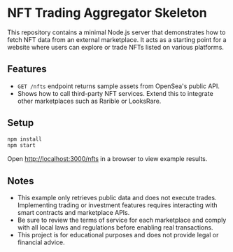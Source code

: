 # NFT Trading Aggregator Skeleton

This repository contains a minimal Node.js server that demonstrates how to fetch NFT data from an external marketplace. It acts as a starting point for a website where users can explore or trade NFTs listed on various platforms.

## Features

- `GET /nfts` endpoint returns sample assets from OpenSea's public API.
- Shows how to call third-party NFT services. Extend this to integrate other marketplaces such as Rarible or LooksRare.

## Setup

```bash
npm install
npm start
```

Open [http://localhost:3000/nfts](http://localhost:3000/nfts) in a browser to view example results.

## Notes

- This example only retrieves public data and does not execute trades. Implementing trading or investment features requires interacting with smart contracts and marketplace APIs.
- Be sure to review the terms of service for each marketplace and comply with all local laws and regulations before enabling real transactions.
- This project is for educational purposes and does not provide legal or financial advice.
